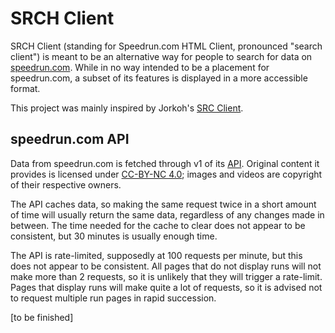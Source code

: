 # SRCH Client
SRCH Client (standing for Speedrun.com HTML Client, pronounced "search client") is meant to be an alternative way for people to search for data on [speedrun.com](https://www.speedrun.com). While in no way intended to be a placement for speedrun.com, a subset of its features is displayed in a more accessible format.

This project was mainly inspired by Jorkoh's [SRC Client](https://github.com/Jorkoh/SRC_Client).

## speedrun.com API
Data from speedrun.com is fetched through v1 of its [API](https://github.com/speedruncomorg/api). Original content it provides is licensed under [CC-BY-NC 4.0](https://creativecommons.org/licenses/by-nc/4.0/); images and videos are copyright of their respective owners.

The API caches data, so making the same request twice in a short amount of time will usually return the same data, regardless of any changes made in between. The time needed for the cache to clear does not appear to be consistent, but 30 minutes is usually enough time.

The API is rate-limited, supposedly at 100 requests per minute, but this does not appear to be consistent. All pages that do not display runs will not make more than 2 requests, so it is unlikely that they will trigger a rate-limit. Pages that display runs will make quite a lot of requests, so it is advised not to request multiple run pages in rapid succession.

[to be finished]
